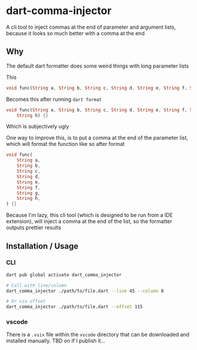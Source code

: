 # dart-comma-injector

A cli tool to inject commas at the end of parameter and argument lists, because it looks so much better with a comma at the end

## Why

The default dart formatter does some weird things with long parameter lists

This
```dart
void func(String a, String b, String c, String d, String e, String f, String g, String h) {}
```

Becomes this after running `dart format`
```dart
void func(String a, String b, String c, String d, String e, String f, String g,
    String h) {}
```

Which is subjectively ugly

One way to improve this, is to put a comma at the end of the parameter list, which will format the function like so after format
```dart
void func(
    String a, 
    String b, 
    String c, 
    String d, 
    String e, 
    String f, 
    String g,
    String h,
) {}
```

Because I'm lazy, this cli tool (which is designed to be run from a IDE extension), will inject a comma at the end of the list, so the formatter outputs prettier results


## Installation / Usage

### CLI

```sh
dart pub global activate dart_comma_injector

# Call with line/column
dart_comma_injector ./path/to/file.dart --line 45 --column 8

# Or via offset
dart_comma_injector ./path/to/file.dart --offset 115
```

### vscode

There is a `.vsix` file within the `vscode` directory that can be downloaded and installed manually. TBD on if I publish it...